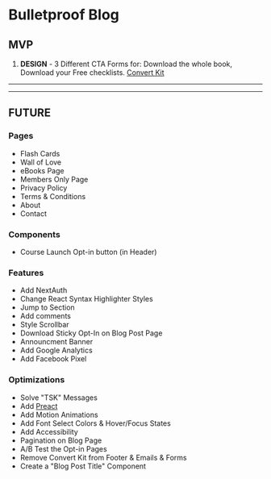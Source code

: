 # Bulletproof Blog

## MVP

1. **DESIGN** - 3 Different CTA Forms for: Download the whole book, Download your Free checklists. [Convert Kit](https://app.convertkit.com/forms/designers/2853063/edit)

---

---

## FUTURE

### Pages

- Flash Cards
- Wall of Love
- eBooks Page
- Members Only Page
- Privacy Policy
- Terms & Conditions
- About
- Contact

### Components

- Course Launch Opt-in button (in Header)

### Features

- Add NextAuth
- Change React Syntax Highlighter Styles
- Jump to Section
- Add comments
- Style Scrollbar
- Download Sticky Opt-In on Blog Post Page
- Announcment Banner
- Add Google Analytics
- Add Facebook Pixel

### Optimizations

- Solve "TSK" Messages
- Add [Preact](https://github.com/leerob/leerob.io/blob/main/package.json)
- Add Motion Animations
- Add Font Select Colors & Hover/Focus States
- Add Accessibility
- Pagination on Blog Page
- A/B Test the Opt-in Pages
- Remove Convert Kit from Footer & Emails & Forms
- Create a "Blog Post Title" Component
